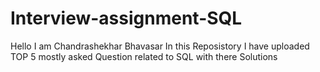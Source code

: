 # Interview-assignment-SQL
Hello I am Chandrashekhar Bhavasar
In this Reposistory I have uploaded TOP 5 mostly asked Question related to SQL with there Solutions
